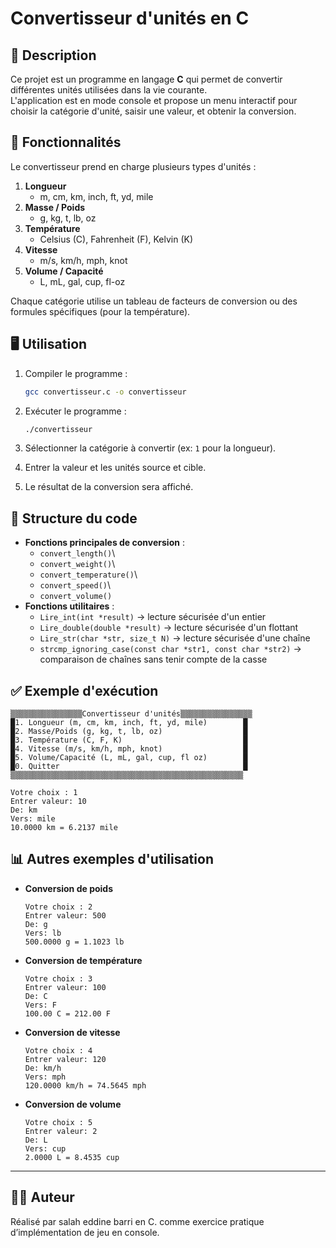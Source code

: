 # Convertisseur d'unités en C

## 📌 Description

Ce projet est un programme en langage **C** qui permet de convertir
différentes unités utilisées dans la vie courante.\
L'application est en mode console et propose un menu interactif pour
choisir la catégorie d'unité, saisir une valeur, et obtenir la
conversion.

## 🔧 Fonctionnalités

Le convertisseur prend en charge plusieurs types d'unités :

1.  **Longueur**
    -   m, cm, km, inch, ft, yd, mile
2.  **Masse / Poids**
    -   g, kg, t, lb, oz
3.  **Température**
    -   Celsius (C), Fahrenheit (F), Kelvin (K)
4.  **Vitesse**
    -   m/s, km/h, mph, knot
5.  **Volume / Capacité**
    -   L, mL, gal, cup, fl-oz

Chaque catégorie utilise un tableau de facteurs de conversion ou des
formules spécifiques (pour la température).

## 🖥️ Utilisation

1.  Compiler le programme :

    ``` bash
    gcc convertisseur.c -o convertisseur
    ```

2.  Exécuter le programme :

    ``` bash
    ./convertisseur
    ```

3.  Sélectionner la catégorie à convertir (ex: `1` pour la longueur).

4.  Entrer la valeur et les unités source et cible.

5.  Le résultat de la conversion sera affiché.

## 📂 Structure du code

-   **Fonctions principales de conversion** :
    -   `convert_length()`\
    -   `convert_weight()`\
    -   `convert_temperature()`\
    -   `convert_speed()`\
    -   `convert_volume()`
-   **Fonctions utilitaires** :
    -   `Lire_int(int *result)` → lecture sécurisée d'un entier
    -   `Lire_double(double *result)` → lecture sécurisée d'un flottant
    -   `Lire_str(char *str, size_t N)` → lecture sécurisée d'une chaîne
    -   `strcmp_ignoring_case(const char *str1, const char *str2)` →
        comparaison de chaînes sans tenir compte de la casse

## ✅ Exemple d'exécution

    ▒▒▒▒▒▒▒▒▒▒▒▒▒▒▒▒Convertisseur d'unités▒▒▒▒▒▒▒▒▒▒▒▒▒▒▒▒
    █1. Longueur (m, cm, km, inch, ft, yd, mile)        █
    █2. Masse/Poids (g, kg, t, lb, oz)                  █
    █3. Température (C, F, K)                           █
    █4. Vitesse (m/s, km/h, mph, knot)                  █
    █5. Volume/Capacité (L, mL, gal, cup, fl oz)        █
    █0. Quitter                                         █
    ▒▒▒▒▒▒▒▒▒▒▒▒▒▒▒▒▒▒▒▒▒▒▒▒▒▒▒▒▒▒▒▒▒▒▒▒▒▒▒▒▒▒▒▒▒▒▒▒▒▒▒▒

    Votre choix : 1
    Entrer valeur: 10
    De: km
    Vers: mile
    10.0000 km = 6.2137 mile

## 📊 Autres exemples d'utilisation

-   **Conversion de poids**

        Votre choix : 2
        Entrer valeur: 500
        De: g
        Vers: lb
        500.0000 g = 1.1023 lb

-   **Conversion de température**

        Votre choix : 3
        Entrer valeur: 100
        De: C
        Vers: F
        100.00 C = 212.00 F

-   **Conversion de vitesse**

        Votre choix : 4
        Entrer valeur: 120
        De: km/h
        Vers: mph
        120.0000 km/h = 74.5645 mph

-   **Conversion de volume**

        Votre choix : 5
        Entrer valeur: 2
        De: L
        Vers: cup
        2.0000 L = 8.4535 cup

---

## 👨‍💻 Auteur
Réalisé par salah eddine barri en C.
comme exercice pratique d’implémentation de jeu en console.  
